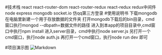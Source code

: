 
#技术栈
react react-router-dom react-router-redux react-redux redux中间件 
node express mongodb socket.io 
仿qq第三方登录
#使用说明书
下载mongodb
在电脑里新建一个用于存放数据的文件夹
打开mongodb下载后的bin目录，cmd窗口执行mongod --dbpath=数据文件的路径
进入到本app的项目目录中,cmd窗口中执行npm install
进入server目录，cmd中执行node server.js
另打开一个cmd窗口，执行node auth.js
再打开一个cmd窗口，执行node run dev
即可

#项目演示图
![Markdown](http://i2.bvimg.com/620442/124fabe121a073c3.gif)